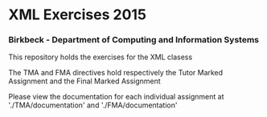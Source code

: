 # XML Exercises 2015
### Birkbeck - Department of Computing and Information Systems

This repository holds the exercises for the XML clasess

The TMA and FMA directives hold respectively the Tutor Marked Assignment and the
Final Marked Assignment

Please view the documentation for each individual assignment at
'./TMA/documentation' and './FMA/documentation'

